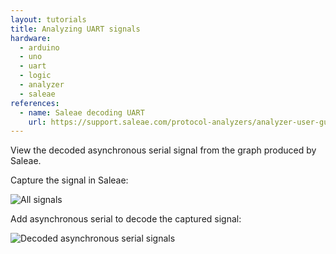 ```yaml
---
layout: tutorials
title: Analyzing UART signals
hardware:
  - arduino
  - uno
  - uart
  - logic
  - analyzer
  - saleae
references:
  - name: Saleae decoding UART
    url: https://support.saleae.com/protocol-analyzers/analyzer-user-guides/decode-uart
---
```


View the decoded asynchronous serial signal from the graph produced by Saleae.

Capture the signal in Saleae:

<img src="{{ site.url }}/assets/images/tutorials/logic-analyzer-uart-all-signals.png" alt="All signals">

Add asynchronous serial to decode the captured signal:

<img src="{{ site.url }}/assets/images/tutorials/logic-analyzer-uart-decoded-signal.png" alt="Decoded asynchronous serial signals">
